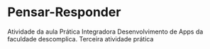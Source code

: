 # Pensar-Responder
Atividade da aula Prática Integradora Desenvolvimento de Apps da faculdade descomplica. Terceira atividade prática
